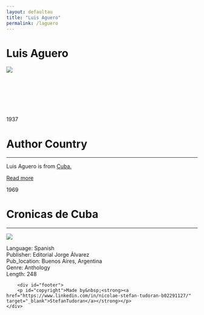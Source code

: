 ```yaml
---
layout: defaultau
title: "Luis Aguero"
permalink: /laguero
---
```

<!-- partial:index.partial.html -->
<div class="content">
    <h1>Luis Aguero</h1>
    <div class="quote">
        <div><img src="https://www.ecured.cu/images/thumb/5/52/Lu%C3%ADs_Ag%C3%BCero.png/260px-Lu%C3%ADs_Ag%C3%BCero.png" class="logo"></div>
    </div>
    <div class="timeline">
        <div style="padding-bottom:100px;"></div>
        <div class="block">
            <div class="date right"><p class="right"> 1937 </p></div>
            <div class="dot"></div>
            <div class="left first">
            <div class="author_country">
                <h1>Author Country</h1><hr>
          <div class="aclocation">  <p>Luis Aguero is from <a href="http://localhost:4000/14">Cuba.</a></p></div>
              <div class="acreadmore">  <a href="#" target="_blank">Read more</a></div>
            </div>
            </div>
        </div>
       <div class="block">
            <div class="date left"><p class="left">1969</p></div>
            <div class="dot"></div>
            <div class="right">
                <h1>Cronicas de Cuba</h1><hr>
                <p><img src="https://images-na.ssl-images-amazon.com/images/I/51UsknvqVaL._SX373_BO1,204,203,200_.jpg"></p>
                <p>Language: Spanish<br/>
                Publisher: Editorial Jorge Álvarez<br/>
                Pub_location: Buenos Aires, Argentina<br/>
                Genre: Anthology<br/>
                Length: 248</p>
            </div>
        </div>

        <div id="footer">
        <p id="copyright">Made by&nbsp;<strong><a href="https://www.linkedin.com/in/nicolae-stefan-tudoran-b02291127/" target="_blank">StefanTudoran</a></strong></p>
    </div>
</div>
<!-- partial -->
  <script src='https://cdnjs.cloudflare.com/ajax/libs/jquery/3.1.1/jquery.min.js'></script><script  src="assets/js/authorscript.js"></script>


